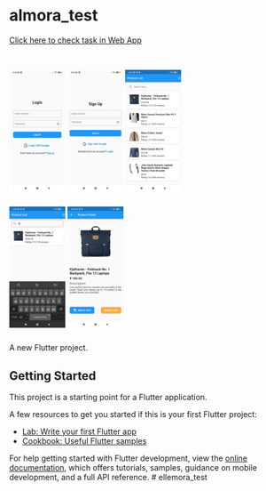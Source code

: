 # almora_test

<a href="https://regendraellemoratest.netlify.app/">Click here to check task in Web App</a>

<br>
<p float="left">
  <img src='https://github.com/regendraSuman2017/ellemora_test/blob/main/assets/screen_shots/login_page.jpg' style="width: 20%; height: 20%; margin-bottom: 10px;"/>
  <img src='https://github.com/regendraSuman2017/ellemora_test/blob/main/assets/screen_shots/sign_up_page.jpg' style="width: 20%; height: 20%; margin-bottom: 10px;"/>
  <img src='https://github.com/regendraSuman2017/ellemora_test/blob/main/assets/screen_shots/product_list_page.jpg' style="width: 20%; height: 20%; margin-bottom: 
    10px;"/>
</p>
<p float='left'>
  <img src='https://github.com/regendraSuman2017/ellemora_test/blob/main/assets/screen_shots/productList_with_search.jpg' style="width: 20%; height: 20%; margin-bottom: 10px;"/>
  <img src='https://github.com/regendraSuman2017/ellemora_test/blob/main/assets/screen_shots/product_detail_page.jpg' style="width: 20%; height: 20%; margin-bottom: 10px;"/>
  
</p>


A new Flutter project.

## Getting Started

This project is a starting point for a Flutter application.

A few resources to get you started if this is your first Flutter project:

- [Lab: Write your first Flutter app](https://docs.flutter.dev/get-started/codelab)
- [Cookbook: Useful Flutter samples](https://docs.flutter.dev/cookbook)

For help getting started with Flutter development, view the
[online documentation](https://docs.flutter.dev/), which offers tutorials,
samples, guidance on mobile development, and a full API reference.
#   e l l e m o r a _ t e s t 
 
 
